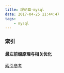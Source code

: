 ```yaml
---
title: 理论篇-mysql
date: 2017-04-25 11:44:47
tags:
    - mysql
---
```


### 索引
#### 最左前缀原理与相关优化

[索引参考](http://blog.jobbole.com/24006/)
